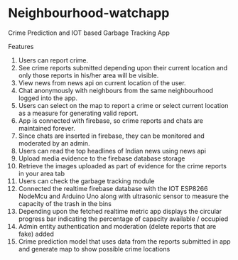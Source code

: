 # Neighbourhood-watchapp
Crime Prediction and IOT based Garbage Tracking App

Features
1. Users can report crime.
2. See crime reports submitted depending upon their current location and only those reports in his/her area will be visible.
3. View news from news api on current location of the user.
4. Chat anonymously with neighbours from the same neighbourhood logged into the app.
5. Users can select on the map to report a crime or select current location as a measure for generating valid report.
6. App is connected with firebase, so crime reports and chats are maintained forever.
7. Since chats are inserted in firebase, they can be monitored and moderated by an admin.
8. Users can read the top headlines of Indian news using news api
9. Upload media evidence to the firebase database storage
10. Retrieve the images uploaded as part of evidence for the crime reports in your area tab
11. Users can check the garbage tracking module
12. Connected the realtime firebase database with the IOT ESP8266 NodeMcu and Arduino Uno along with ultrasonic sensor to measure the capacity of the trash in the bins
13. Depending upon the fetched realtime metric app displays the circular progress bar indicating the percentage of capacity available / occupied
14. Admin entity authentication and moderation (delete reports that are fake) added
15. Crime prediction model that uses data from the reports submitted in app and generate map to show possible crime locations
